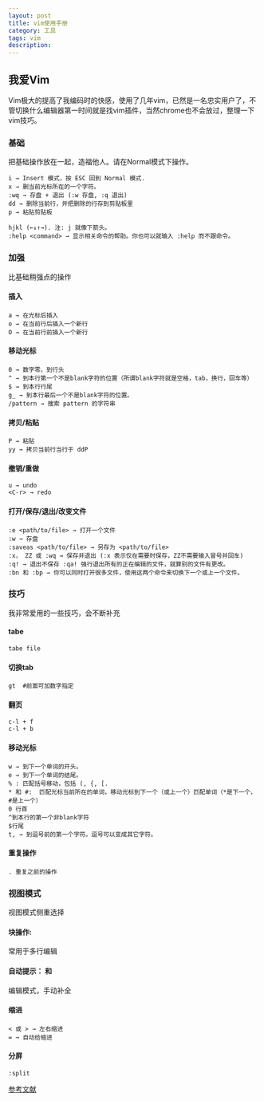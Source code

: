 ```yaml
---
layout: post
title: vim使用手册
category: 工具
tags: vim
description: 
---
```


## 我爱Vim

Vim极大的提高了我编码时的快感，使用了几年vim，已然是一名忠实用户了，不管切换什么编辑器第一时间就是找vim插件，当然chrome也不会放过，整理一下vim技巧。
<!-- more-->
### 基础

 把基础操作放在一起，造福他人。请在Normal模式下操作。

    i → Insert 模式，按 ESC 回到 Normal 模式.
    x → 删当前光标所在的一个字符。
    :wq → 存盘 + 退出 (:w 存盘, :q 退出) 
    dd → 删除当前行，并把删除的行存到剪贴板里
    p → 粘贴剪贴板

    hjkl (←↓↑→). 注: j 就像下箭头。
    :help <command> → 显示相关命令的帮助。你也可以就输入 :help 而不跟命令。

### 加强

比基础稍强点的操作

#### 插入

    a → 在光标后插入
    o → 在当前行后插入一个新行
    O → 在当前行前插入一个新行

#### 移动光标

    0 → 数字零，到行头
    ^ → 到本行第一个不是blank字符的位置（所谓blank字符就是空格，tab，换行，回车等）
    $ → 到本行行尾
    g_ → 到本行最后一个不是blank字符的位置。
    /pattern → 搜索 pattern 的字符串

#### 拷贝/粘贴

    P → 粘贴
    yy → 拷贝当前行当行于 ddP

#### 撤销/重做

    u → undo
    <C-r> → redo

#### 打开/保存/退出/改变文件

    :e <path/to/file> → 打开一个文件
    :w → 存盘
    :saveas <path/to/file> → 另存为 <path/to/file>
    :x， ZZ 或 :wq → 保存并退出 (:x 表示仅在需要时保存，ZZ不需要输入冒号并回车)
    :q! → 退出不保存 :qa! 强行退出所有的正在编辑的文件，就算别的文件有更改。
    :bn 和 :bp → 你可以同时打开很多文件，使用这两个命令来切换下一个或上一个文件。

### 技巧

我非常爱用的一些技巧，会不断补充

#### tabe
    tabe file

#### 切换tab
    gt  #前面可加数字指定

#### 翻页
    c-l + f
    c-l + b

#### 移动光标

    w → 到下一个单词的开头。
    e → 到下一个单词的结尾。
    % : 匹配括号移动，包括 (, {, [. 
    * 和 #:  匹配光标当前所在的单词，移动光标到下一个（或上一个）匹配单词（*是下一个，#是上一个）
    0 行首
    ^到本行的第一个非blank字符
    $行尾
    t, → 到逗号前的第一个字符。逗号可以变成其它字符。

#### 重复操作
    . 重复之前的操作

### 视图模式

视图模式侧重选择

#### 块操作: <C-v>

常用于多行编辑

#### 自动提示： <C-n> 和 <C-p>

编辑模式，手动补全

#### 缩进

    < 或 > → 左右缩进
    = → 自动给缩进 
    
#### 分屏

    :split

[参考文献](https://coolshell.cn/articles/5426.html)